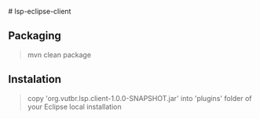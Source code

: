 # lsp-eclipse-client

## Packaging

> mvn clean package

## Instalation

> copy 'org.vutbr.lsp.client-1.0.0-SNAPSHOT.jar' into 'plugins' folder of your Eclipse local installation
